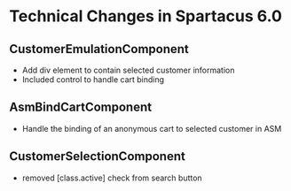# Technical Changes in Spartacus 6.0

## CustomerEmulationComponent
- Add div element to contain selected customer information
- Included <asm-bind-cart></asm-bind-cart> control to handle cart binding

## AsmBindCartComponent
- Handle the binding of an anonymous cart to selected customer in ASM

## CustomerSelectionComponent
- removed [class.active] check from search button
